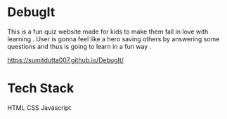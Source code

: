 # DebugIt
This is a fun quiz website made for kids to make them fall in love with learning . User is gonna feel like a hero saving others by answering some questions and thus is going to learn in a  fun way .

https://sumitdutta007.github.io/DebugIt/

# Tech Stack
HTML CSS Javascript
